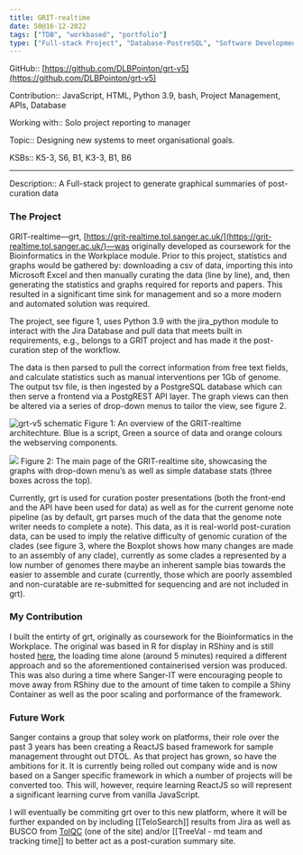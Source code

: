 ```yaml
---
title: GRIT-realtime
date: 50@16-12-2022
tags: ["TDB", "workbased", "portfolio"]
type: ["Full-stack Project", "Database-PostreSQL", "Software Development"]
---
```


GitHub:: [https://github.com/DLBPointon/grt-v5](https://github.com/DLBPointon/grt-v5)

Contribution:: JavaScript, HTML, Python 3.9, bash, Project Management, APIs, Database

Working with:: Solo project reporting to manager

Topic:: Designing new systems to meet organisational goals.

KSBs:: K5-3, S6, B1, K3-3, B1, B6

---

Description:: A Full-stack project to generate graphical summaries of post-curation data

### The Project
GRIT-realtime—grt, [https://grit-realtime.tol.sanger.ac.uk/](https://grit-realtime.tol.sanger.ac.uk/)—was originally developed as coursework for the Bioinformatics in the Workplace module. Prior to this project, statistics and graphs would be gathered by: downloading a csv of data, importing this into Microsoft Excel and then manually curating the data (line by line), and, then generating the statistics and graphs required for reports and papers. This resulted in a significant time sink for management and so a more modern and automated solution was required.

The project, see figure 1, uses Python 3.9 with the jira_python module to interact with the Jira Database and pull data that meets built in requirements, e.g., belongs to a GRIT project and has made it the post-curation step of the workflow.

The data is then parsed to pull the correct information from free text fields, and calculate statistics such as manual interventions per 1Gb of genome. The output tsv file, is then ingested by a PostgreSQL database which can then serve a frontend via a PostgREST API layer. The graph views can then be altered via a series of drop-down menus to tailor the view, see figure 2.

![grt-v5 schematic](https://lh3.googleusercontent.com/HxWonAXDQfPcStDizOTl3BGOmcTN4hF-wwym_LW41MqfxQ31G6GywzSadzPcbuw3YesN8NUJM6neE60HTDnxxQAjbUaRPchhw-8njxkLq-W_5wFLej_X-qSUUDTntle09mH8T2XR8tJiLUSQ96m28a64tiM_SUk-KdP6yqB_v7KZ648Z4Fd3kfDc2FvIzw)
Figure 1: An overview of the GRIT-realtime architechture. Blue is a script, Green a source of data and orange colours the webserving components.

**![](https://lh4.googleusercontent.com/svXpOUgTFa12HqLgOPlmGRRTuZNFjhTJ46R6HdEP4OTkRJGZODrcYZgQ9D1uoR3mDjWX6uiIt4Uj45lnfVHEVhyc7CdBYT9OpygsuMFkhy1ficffdxeisIhCj6l0LHv25CA9xNxcshSSm4-OMYV-7uhtJ6qTMVS2ri5y8EAgAC6ZBjMqcoi86Z_p25GBnA)**
Figure 2: The main page of the GRIT-realtime site, showcasing the graphs with drop-down menu’s as well as simple database stats (three boxes across the top).

Currently, grt is used for curation poster presentations (both the front-end and the API have been used for data) as well as for the current genome note pipeline (as by default, grt parses much of the data that the genome note writer needs to complete a note). This data, as it is real-world post-curation data, can be used to imply the relative difficulty of genomic curation of the clades (see figure 3, where the Boxplot shows how many changes are made to an assembly of any clade), currently as some clades a represented by a low number of genomes there maybe an inherent sample bias towards the easier to assemble and curate (currently, those which are poorly assembled and non-curatable are re-submitted for sequencing and are not included in grt).

### My Contribution
I built the entirty of grt, originally as coursework for the Bioinformatics in the Workplace. The original was based in R for display in RShiny and is still hosted [here](https://grit-realtime.shinyapps.io/scripts/), the loading time alone (around 5 minutes) required a different approach and so the aforementioned containerised version was produced. This was also during a time where Sanger-IT were encouraging people to move away from RShiny due to the amount of time taken to compile a Shiny Container as well as the poor scaling and porformance of the framework.

### Future Work
Sanger contains a group that soley work on platforms, their role over the past 3 years has been creating a ReactJS based framework for sample management throught out DTOL. As that project has grown, so have the ambitions for it. It is currently being rolled out company wide and is now based on a Sanger specific framework in which a number of projects will be converted too. This will, however, require learning ReactJS so will represent a significant learning curve from vanilla JavaScript.

I will eventually be commiting grt over to this new platform, where it will be further expanded on by including [[TeloSearch]] results from Jira as well as BUSCO from [TolQC](https://tolqc.cog.sanger.ac.uk/index.html) (one of the site) and/or [[TreeVal - md team and tracking time]] to better act as a post-curation summary site.

